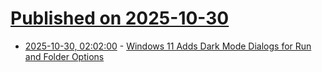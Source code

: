 # [Published on 2025-10-30](index.md)

* [2025-10-30, 02:02:00](https://soylentnews.org/article.pl?sid=25/10/29/1242215&from=rss) - [Windows 11 Adds Dark Mode Dialogs for Run and Folder Options](https://soylentnews.org/article.pl?sid=25/10/29/1242215&from=rss)
